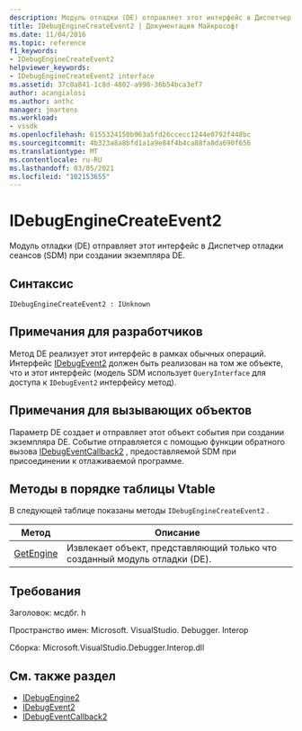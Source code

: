 ```yaml
---
description: Модуль отладки (DE) отправляет этот интерфейс в Диспетчер отладки сеансов (SDM) при создании экземпляра DE.
title: IDebugEngineCreateEvent2 | Документация Майкрософт
ms.date: 11/04/2016
ms.topic: reference
f1_keywords:
- IDebugEngineCreateEvent2
helpviewer_keywords:
- IDebugEngineCreateEvent2 interface
ms.assetid: 37c0a841-1c8d-4802-a990-36b54bca3ef7
author: acangialosi
ms.author: anthc
manager: jmartens
ms.workload:
- vssdk
ms.openlocfilehash: 6155324150b963a5fd26ccecc1244e0792f448bc
ms.sourcegitcommit: 4b323a8a8bfd1a1a9e84f4b4ca88fa8da690f656
ms.translationtype: MT
ms.contentlocale: ru-RU
ms.lasthandoff: 03/05/2021
ms.locfileid: "102153655"
---
```

# <a name="idebugenginecreateevent2"></a>IDebugEngineCreateEvent2
Модуль отладки (DE) отправляет этот интерфейс в Диспетчер отладки сеансов (SDM) при создании экземпляра DE.

## <a name="syntax"></a>Синтаксис

```
IDebugEngineCreateEvent2 : IUnknown
```

## <a name="notes-for-implementers"></a>Примечания для разработчиков
 Метод DE реализует этот интерфейс в рамках обычных операций. Интерфейс [IDebugEvent2](../../../extensibility/debugger/reference/idebugevent2.md) должен быть реализован на том же объекте, что и этот интерфейс (модель SDM использует `QueryInterface` для доступа к `IDebugEvent2` интерфейсу метод).

## <a name="notes-for-callers"></a>Примечания для вызывающих объектов
 Параметр DE создает и отправляет этот объект события при создании экземпляра DE. Событие отправляется с помощью функции обратного вызова [IDebugEventCallback2](../../../extensibility/debugger/reference/idebugeventcallback2.md) , предоставляемой SDM при присоединении к отлаживаемой программе.

## <a name="methods-in-vtable-order"></a>Методы в порядке таблицы Vtable
 В следующей таблице показаны методы `IDebugEngineCreateEvent2` .

|Метод|Описание|
|------------|-----------------|
|[GetEngine](../../../extensibility/debugger/reference/idebugenginecreateevent2-getengine.md)|Извлекает объект, представляющий только что созданный модуль отладки (DE).|

## <a name="requirements"></a>Требования
 Заголовок: мсдбг. h

 Пространство имен: Microsoft. VisualStudio. Debugger. Interop

 Сборка: Microsoft.VisualStudio.Debugger.Interop.dll

## <a name="see-also"></a>См. также раздел
- [IDebugEngine2](../../../extensibility/debugger/reference/idebugengine2.md)
- [IDebugEvent2](../../../extensibility/debugger/reference/idebugevent2.md)
- [IDebugEventCallback2](../../../extensibility/debugger/reference/idebugeventcallback2.md)
